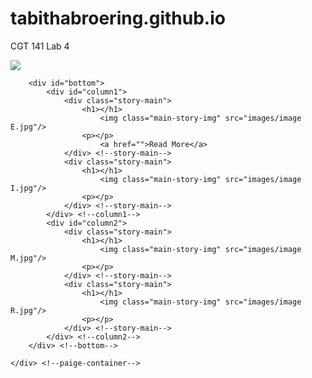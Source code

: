 # tabithabroering.github.io
CGT 141 Lab 4
<!DOCTYPE html PUBLIC "-//W3C//DTD XHTML 1.0 Transitional//EN"
	"tabithabroering.github.io">
<html>

<head>
	<title>Lab 4</title>	
	<style type="text/css" media="all">@import "css/css.css";</style>
</head>

<body>
	<div id="page-container">
		<div id="banner">
			<img src="images/banner.jpg"/>
		</div> <!--banner-->

		<div id="bottom">
			<div id="column1">
				<div class="story-main">
					<h1></h1>
						<img class="main-story-img" src="images/image E.jpg"/>
					<p></p>
						<a href="">Read More</a>
				</div> <!--story-main-->
				<div class="story-main">
					<h1></h1>
						<img class="main-story-img" src="images/image I.jpg"/>
					<p></p>
				</div> <!--story-main-->
			</div> <!--column1-->
			<div id="column2">
				<div class="story-main">
					<h1></h1>
						<img class="main-story-img" src="images/image M.jpg"/>
					<p></p>
				</div> <!--story-main-->
				<div class="story-main">
					<h1></h1>
						<img class="main-story-img" src="images/image R.jpg"/>
					<p></p>
				</div> <!--story-main-->
			</div> <!--column2-->
		</div> <!--bottom-->
				
	</div> <!--paige-container-->
</body>
</html>
